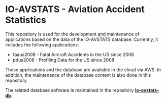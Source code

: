 # IO-AVSTATS - Aviation Accident Statistics

This repository is used for the development and maintenance of applications based on the data of the IO-AVSTATS database. 
Currently, it includes the following applications:

- faaus2008 - Fatal Aircraft Accidents in the US since 2008
- pdus2008  - Profiling Data for the US since 2008

These applications and the database are available in the cloud via AWS.
In addition, the maintenance of the database content is also done in this repository. 

The related database software is maintained in the repository **[io-avstats-db](https://github.com/io-aero/io-avstats-db)**.
